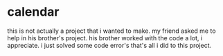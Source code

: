 # calendar
this is not actually a project that i wanted to make. my friend asked me to help in his brother's project. his brother worked with the code a lot, i appreciate. i just solved some code error's that's all i did to this project.
